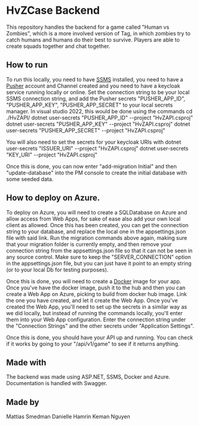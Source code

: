# HvZCase Backend
This repository handles the backend for a game called "Human vs Zombies", which is a more involved version of Tag, in which zombies try to catch humans and humans do their best to survive. Players are able to create squads together and chat together. 

## How to run
To run this locally, you need to have [SSMS](https://learn.microsoft.com/en-us/sql/ssms/download-sql-server-management-studio-ssms?view=sql-server-ver16) installed, you need to have a [Pusher](https://pusher.com/) account and Channel created and you need to have a keycloak service running locally or online. Set the connection string to be your local SSMS connection string, and add the Pusher secrets "PUSHER_APP_ID", "PUSHER_APP_KEY", "PUSHER_APP_SECRET" to your local secrets manager. In visual studio 2022, this would be done using the commands 
cd ./HvZAPI/
dotnet user-secrets "PUSHER_APP_ID" <appId> --project "HvZAPI.csproj"
dotnet user-secrets "PUSHER_APP_KEY" <appKey> --project "HvZAPI.csproj"
dotnet user-secrets "PUSHER_APP_SECRET" <appSecret> --project "HvZAPI.csproj"

You will also need to set the secrets for your keycloak URIs with 
dotnet user-secrets "ISSUER_URI" <issuerUri> --project "HvZAPI.csproj"
dotnet user-secrets "KEY_URI" <keyUri> --project "HvZAPI.csproj"

Once this is done, you can now enter "add-migration Initial" and then "update-database" into the PM console to create the initial database with some seeded data. 

## How to deploy on Azure. 
To deploy on Azure, you will need to create a SQLDatabase on Azure and allow access from Web Apps, for sake of ease also add your own local client as allowed. Once this has been created, you can get the connection string to your database, and replace the local one in the appsettings.json file with said link. Run the migration commands above again, making sure that your migration folder is currently empty, and then remove your connection string from the appsettings.json file so that it can not be seen in any source control. Make sure to keep the "SERVER_CONNECTION" option in the appsettings.json file, but you can just have it point to an empty string (or to your local Db for testing purposes).

Once this is done, you will need to create a [Docker](https://hub.docker.com/) image for your app. Once you've have the docker image, push it to the hub and then you can create a Web App on Azure, picking to build from docker hub image. Link the one you have created, and let it create the Web App. Once you've created the Web App, you'll need to set up the secrets in a similar way as we did locally, but instead of running the commands locally, you'll enter them into your Web App configuration. Enter the connection string under the "Connection Strings" and the other secrets under "Application Settings". 

Once this is done, you should have your API up and running. You can check if it works by going to your "<deployedLink>/api/v1/game" to see if it returns anything. 

## Made with 
The backend was made using ASP.NET, SSMS, Docker and Azure. Documentation is handled with Swagger. 

## Made by
Mattias Smedman
Danielle Hamrin
Keman Nguyen